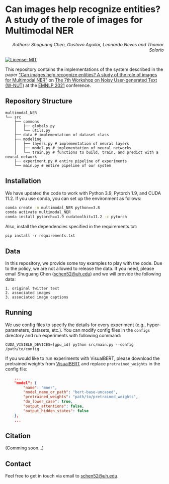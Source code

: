 # Can images help recognize entities? A study of the role of images for Multimodal NER
<p align="right"><i>Authors: Shuguang Chen, Gustavo Aguilar, Leonardo Neves and Thamar Solorio</i></p> 

[![License: MIT](https://img.shields.io/badge/License-MIT-yellow.svg)](https://opensource.org/licenses/MIT) 

This repository contains the implementations of the system described in the paper ["Can images help recognize entities? A study of the role of images for Multimodal NER"]() on [The 7th Workshop on Noisy User-generated Text (W-NUT)](http://noisy-text.github.io/2021/) at the [EMNLP 2021](https://2021.emnlp.org) conference.

## Repository Structure
```
multimodal_NER
└── src
    ├── commons
    │   ├── globals.py
    │   └── utils.py
    ├── data # implementation of dataset class
    ├── modeling 
    │   ├── layers.py # implementation of neural layers
    │   ├── model.py # implementation of neural networks
    │   └── train.py # functions to build, train, and predict with a neural network
    ├── experiment.py # entire pipeline of experiments
    └── main.py # entire pipeline of our system

```

## Installation
We have updated the code to work with Python 3.9, Pytorch 1.9, and CUDA 11.2. If you use conda, you can set up the environment as follows:

```bash
conda create -n multimodal_NER python==3.8
conda activate multimodal_NER
conda install pytorch==1.9 cudatoolkit=11.2 -c pytorch
```

Also, install the dependencies specified in the requirements.txt:
```
pip install -r requirements.txt
```

## Data
In this repository, we provide some toy examples to play with the code. Due to the policy, we are not allowed to release the data. If you need, please email Shuguang Chen ([schen52@uh.edu](schen52@uh.edu)) and we will provide the following data:

```
1. original twitter text
2. associated images
3. associated image captions
```

## Running

We use config files to specify the details for every experiment (e.g., hyper-parameters, datasets, etc.). You can modify config files in the `configs` directory and run experiments with following command:

```
CUDA_VISIBLE_DEVICES=[gpu_id] python src/main.py --config /path/to/config
```

If you would like to run experiments with VisualBERT, please download the pretrained weights from [VisualBERT](https://github.com/uclanlp/visualbert/tree/master/visualbert) and replace `pretrained_weights` in the config file:

```json
    ...
    "model": {
        "name": "mner",
        "model_name_or_path": "bert-base-uncased",
        "pretrained_weights": "path/to/pretrained_weights",
        "do_lower_case": true,
        "output_attentions": false,
        "output_hidden_states": false
    },
    ...
```

## Citation
(Comming soon...)

## Contact
Feel free to get in touch via email to schen52@uh.edu.
